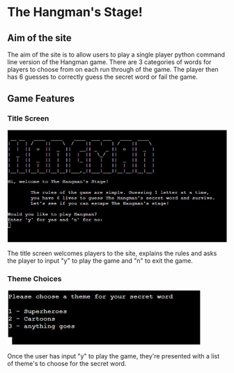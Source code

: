 # **The Hangman's Stage!**
## **Aim of the site**

The aim of the site is to allow users to play a single player python command line version of the Hangman game. There are 3 categories of words for players to choose from on each run through of the game. The player then has 6 guesses to correctly guess the secret word or fail the game.

## **Game Features**
### **Title Screen**

![Title Screen](assets/docs/screenshots/title_screen.jpg)

The title screen welcomes players to the site, explains the rules and asks the player to input "y" to play the game and "n" to exit the game.

### **Theme Choices**

![Themes](assets/docs/screenshots/theme_choices.jpg)

Once the user has input "y" to play the game, they're presented with a list of theme's to choose for the secret word.